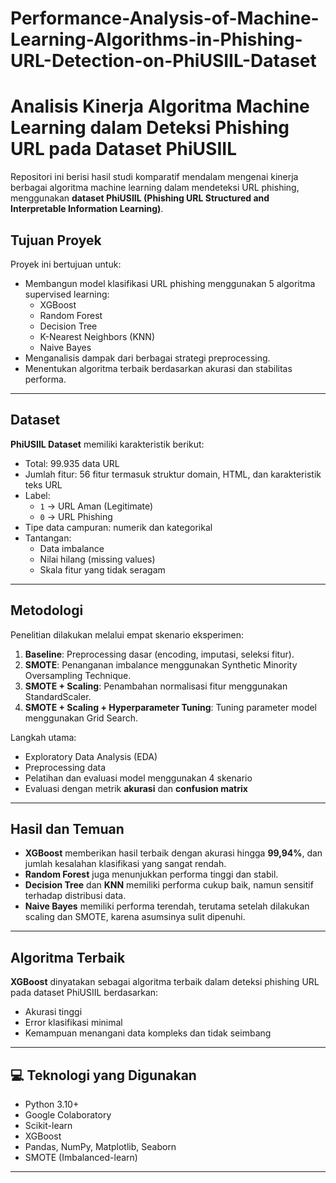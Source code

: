 # Performance-Analysis-of-Machine-Learning-Algorithms-in-Phishing-URL-Detection-on-PhiUSIIL-Dataset

# Analisis Kinerja Algoritma Machine Learning dalam Deteksi Phishing URL pada Dataset PhiUSIIL

Repositori ini berisi hasil studi komparatif mendalam mengenai kinerja berbagai algoritma machine learning dalam mendeteksi URL phishing, menggunakan **dataset PhiUSIIL (Phishing URL Structured and Interpretable Information Learning)**.

##  Tujuan Proyek

Proyek ini bertujuan untuk:
- Membangun model klasifikasi URL phishing menggunakan 5 algoritma supervised learning:
  - XGBoost  
  - Random Forest  
  - Decision Tree  
  - K-Nearest Neighbors (KNN)  
  - Naive Bayes  
- Menganalisis dampak dari berbagai strategi preprocessing.
- Menentukan algoritma terbaik berdasarkan akurasi dan stabilitas performa.

---

##  Dataset

**PhiUSIIL Dataset** memiliki karakteristik berikut:
- Total: 99.935 data URL
- Jumlah fitur: 56 fitur termasuk struktur domain, HTML, dan karakteristik teks URL
- Label: 
  - `1` → URL Aman (Legitimate)  
  - `0` → URL Phishing
- Tipe data campuran: numerik dan kategorikal
- Tantangan:
  - Data imbalance  
  - Nilai hilang (missing values)  
  - Skala fitur yang tidak seragam

---

##  Metodologi

Penelitian dilakukan melalui empat skenario eksperimen:

1. **Baseline**: Preprocessing dasar (encoding, imputasi, seleksi fitur).
2. **SMOTE**: Penanganan imbalance menggunakan Synthetic Minority Oversampling Technique.
3. **SMOTE + Scaling**: Penambahan normalisasi fitur menggunakan StandardScaler.
4. **SMOTE + Scaling + Hyperparameter Tuning**: Tuning parameter model menggunakan Grid Search.

Langkah utama:
- Exploratory Data Analysis (EDA)
- Preprocessing data
- Pelatihan dan evaluasi model menggunakan 4 skenario
- Evaluasi dengan metrik **akurasi** dan **confusion matrix**

---

##  Hasil dan Temuan

- **XGBoost** memberikan hasil terbaik dengan akurasi hingga **99,94%**, dan jumlah kesalahan klasifikasi yang sangat rendah.
- **Random Forest** juga menunjukkan performa tinggi dan stabil.
- **Decision Tree** dan **KNN** memiliki performa cukup baik, namun sensitif terhadap distribusi data.
- **Naive Bayes** memiliki performa terendah, terutama setelah dilakukan scaling dan SMOTE, karena asumsinya sulit dipenuhi.

---

##  Algoritma Terbaik

 **XGBoost** dinyatakan sebagai algoritma terbaik dalam deteksi phishing URL pada dataset PhiUSIIL berdasarkan:
- Akurasi tinggi
- Error klasifikasi minimal
- Kemampuan menangani data kompleks dan tidak seimbang

---

## 💻 Teknologi yang Digunakan

- Python 3.10+
- Google Colaboratory
- Scikit-learn
- XGBoost
- Pandas, NumPy, Matplotlib, Seaborn
- SMOTE (Imbalanced-learn)

---


